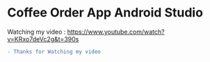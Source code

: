 # Coffee Order App Android Studio 
Watching my video : https://www.youtube.com/watch?v=KRxo7deVc2g&t=390s
```diff 
- Thanks for Watching my video
```
